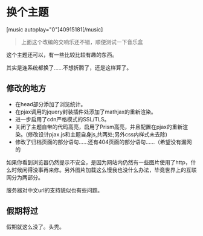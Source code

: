 # 换个主题

[music autoplay="0"]40915181[/music]

> 上面这个改编的交响乐还不错，顺便测试一下音乐盒

这个主题还可以，有一些比较比较有趣的东西。

其实是连系统都换了……不想折腾了，还是这样算了。

## 修改的地方

* 在head部分添加了浏览统计。
* 在pjax调用的jquery封装插件处添加了mathjax的重新渲染。
* 进一步启用了cdn严格模式的SSL/TLS。
* 关闭了主题自带的代码高亮，启用了Prism高亮，并且配置在pjax的重新渲染。(修改设计pjax.js和主题自身js,共两处;另外css内样式未去除)
* 修改了归档页面的部分语句……还有404页面的部分语句……（希望没有漏网的

如果你看到浏览器仍然提示不安全，是因为网站内仍然有一些图片使用了http，什么时候闲得没事再来修。另外图片加载这么慢我也没什么办法，毕竟世界上的互联网分为两部分。

服务器对中文url的支持貌似也有些问题。

## 假期将过

假期就这么没了。头秃。
